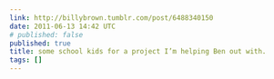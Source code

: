 ```yaml
---
link: http://billybrown.tumblr.com/post/6488340150
date: 2011-06-13 14:42 UTC
# published: false
published: true
title: some school kids for a project I’m helping Ben out with.
tags: []
---
```




